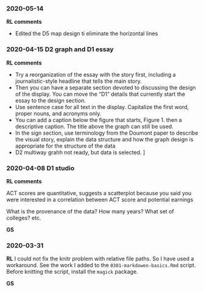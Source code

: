 
### 2020-05-14

**RL comments**

  - Edited the D5 map design ti eliminate the horizontal lines

### 2020-04-15 D2 graph and D1 essay

**RL comments**

  - Try a reorganization of the essay with the story first, including a
    journalistic-style headline that tells the main story.
  - Then you can have a separate section devoted to discussing the
    design of the display. You can move the “D1” details that currently
    start the essay to the design section.
  - Use sentence case for all text in the display. Capitalize the first
    word, proper nouns, and acronyms only.
  - You can add a caption below the figure that starts, Figure 1. then a
    descriptive caption. The title above the graph can still be used.
  - In the sign section, use terminology from the Doumont paper to
    describe the visual story, explain the data structure and how the
    graph design is appropriate for the structure of the data
  - D2 multiway grahh not ready, but data is selected. \]

### 2020-04-08 D1 studio

**RL comments**

ACT scores are quantitative, suggests a scatterplot because you said you
were interested in a correlation between ACT score and potential
earnings

What is the provenance of the data? How many years? What set of
colleges? etc.

**GS**

### 2020-03-31

**RL** I could not fix the knitr problem with relative file paths. So I
have used a workaround. See the work I added to the
`0301-markdowen-basics.Rmd` script. Before knitting the script, install
the `magick` package.

**GS**
